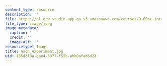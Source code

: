 ```yaml
---
content_type: resource
description: ''
file: https://ol-ocw-studio-app-qa.s3.amazonaws.com/courses/9-00sc-introduction-to-psychology-fall-2011/185d3f8adae43377f55babb0afad6d23_Asch_experiment.jpg
file_type: image/jpeg
image_metadata:
  caption: ''
  credit: ''
  image-alt: ''
resourcetype: Image
title: Asch_experiment.jpg
uid: 185d3f8a-dae4-3377-f55b-abb0afad6d23
---
```

